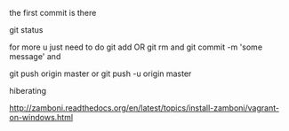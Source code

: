 
the first commit is there

git status

for more u just need to do 
git add <somthing> OR git rm <filenames>
and 
git commit -m 'some message'
and

git push origin master
or
git push -u origin master

hiberating



http://zamboni.readthedocs.org/en/latest/topics/install-zamboni/vagrant-on-windows.html
